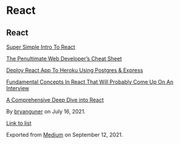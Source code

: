 # React

## React

[Super Simple Intro To React](https://medium.com/p/5c78e4207b7f)

[The Penultimate Web Developer’s Cheat Sheet](https://medium.com/p/a02a423139a4)

[Deploy React App To Heroku Using Postgres & Express](https://medium.com/p/70b7ea807986)

[Fundamental Concepts In React That Will Probably Come Up On An Interview](https://medium.com/p/5495b6421287)

[A Comprehensive Deep Dive into React](https://medium.com/p/1965dcde8d4f)

By <a href="https://medium.com/@bryanguner" class="p-author h-card">bryanguner</a> on July 16, 2021.

[Link to list](https://medium.com/@bryanguner/list/b08df45f1ae5)

Exported from [Medium](https://medium.com) on September 12, 2021.
